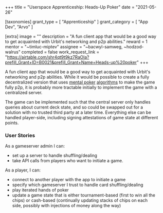 +++
title = "Userspace Apprenticeship: Heads-Up Poker"
date = "2021-05-26"

[taxonomies]
grant_type = [ "Apprenticeship" ]
grant_category = [ "App Dev", "Arvo" ]

[extra]
image = ""
description = "A fun client app that would be a good way to get acquainted with Urbit's networking and p2p abilities."
reward = 1
mentor = "~timluc-miptev"
assignee = "~bacwyl-samweg, ~hodzod-walrus"
completed = false
work_request_link = "https://airtable.com/shr4qt9t9kz7RaOIa?prefill_Grant+ID=B0021&prefill_Grant+Name=Heads-up%20poker"
+++

A fun client app that would be a good way to get acquainted with Urbit's networking and p2p abilities. While it would be possible to create a fully decentralized version that uses [mental poker](https://en.wikipedia.org/wiki/Mental_poker) [algorithms](https://github.com/kripod/mental-poker) to make the game fully p2p, it is probably more tractable initially to implement the game with a centralized server.

The game can be implemented such that the central server only handles queries about current deck state, and so could be swapped out for a solution with no trusted third party at a later time. Everything else can be handled player-side, including signing attestations of game state at different points.

### User Stories

As a gameserver admin I can:

- set up a server to handle shuffling/dealing
- take API calls from players who want to initiate a game.

As a player, I can:

- connect to another player with the app to initiate a game
- specify which gameserver I trust to handle card shuffling/dealing
- play iterated hands of poker
- update a game state that is either tournament-based (first to win all the chips) or cash-based (continually updating stacks of chips on each side, possibly with injections of money along the way)
